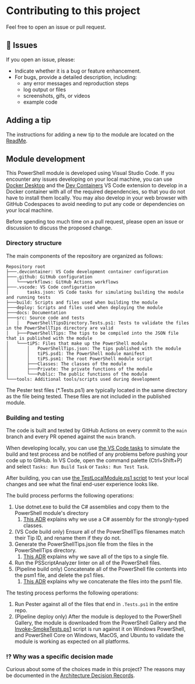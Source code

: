 # Contributing to this project

Feel free to open an issue or pull request.

## 🐛 Issues

If you open an issue, please:

- Indicate whether it is a bug or feature enhancement.
- For bugs, provide a detailed description, including:
  - any error messages and reproduction steps
  - log output or files
  - screenshots, gifs, or videos
  - example code

## Adding a tip

The instructions for adding a new tip to the module are located on the [ReadMe](/ReadMe.md).

## Module development

This PowerShell module is developed using Visual Studio Code.
If you encounter any issues developing on your local machine, you can use [Docker Desktop](https://www.docker.com/products/docker-desktop/) and the [Dev Containers](https://marketplace.visualstudio.com/items?itemName=ms-vscode-remote.remote-containers) VS Code extension to develop in a Docker container with all of the required dependencies, so that you do not have to install them locally.
You may also develop in your web browser with GitHub Codespaces to avoid needing to put any code or dependencies on your local machine.

Before spending too much time on a pull request, please open an issue or discussion to discuss the proposed change.

### Directory structure

The main components of the repository are organized as follows:

```text
Repository root
├───.devcontainer: VS Code development container configuration
├───.github: GitHub configuration
│   └───workflows: GitHub Actions workflows
├───.vscode: VS Code configuration
│       tasks.json: VS Code tasks for simulating building the module and running tests
├───build: Scripts and files used when building the module
├───deploy: Scripts and files used when deploying the module
├───docs: Documentation
├───src: Source code and tests
│   │   PowerShellTipsDirectory.Tests.ps1: Tests to validate the files in the PowerShellTips directory are valid
│   ├───PowerShellTips: The tips to be compiled into the JSON file that is published with the module
│   └───tiPS: Files that make up the PowerShell module
│       │   PowerShellTips.json: The tips published with the module
│       │   tiPS.psd1: The PowerShell module manifest
│       │   tiPS.psm1: The root PowerShell module script
│       ├───Classes: The classes of the module
│       ├───Private: The private functions of the module
│       └───Public: The public functions of the module
└───tools: Additional tools/scripts used during development
```

The Pester test files (*.Tests.ps1) are typically located in the same directory as the file being tested.
These files are not included in the published module.

### Building and testing

The code is built and tested by GitHub Actions on every commit to the `main` branch and every PR opened against the `main` branch.

When developing locally, you can use [the VS Code tasks](/.vscode/tasks.json) to simulate the build and test process and be notified of any problems before pushing your code up to GitHub.
In VS Code, open the command palette (Ctrl+Shift+P) and select `Tasks: Run Build Task` or `Tasks: Run Test Task`.

After building, you can use [the TestLocalModule.ps1 script](/tools/TestLocalModule.ps1) to test your local changes and see what the final end-user experience looks like.

The build process performs the following operations:

1. Use dotnet.exe to build the C# assemblies and copy them to the PowerShell module's directory
   1. [This ADR](/docs/ArchitectureDecisionRecords/006-Where-to-define-classes.md) explains why we use a C# assembly for the strongly-typed classes.
1. (VS Code build only) Ensure all of the PowerShellTips filenames match their Tip ID, and rename them if they do not.
1. Generate the PowerShellTips.json file from the files in the PowerShellTips directory.
   1. [This ADR](/docs/ArchitectureDecisionRecords/004-Save-all-tips-to-a-single-file.md) explains why we save all of the tips to a single file.
1. Run the PSScriptAnalyzer linter on all of the PowerShell files.
1. (Pipeline build only) Concatenate all of the PowerShell file contents into the psm1 file, and delete the ps1 files.
   1. [This ADR](/docs/ArchitectureDecisionRecords/005-How-to-dot-source-files-into-the-module-psm1-file.md) explains why we concatenate the files into the psm1 file.

The testing process performs the following operations:

1. Run Pester against all of the files that end in `.Tests.ps1` in the entire repo.
1. (Pipeline deploy only) After the module is deployed to the PowerShell Gallery, the module is downloaded from the PowerShell Gallery and the [Invoke-SmokeTests.ps1](/deploy/Invoke-SmokeTests.ps1) script is run against it on Windows PowerShell, and PowerShell Core on Windows, MacOS, and Ubuntu to validate the module is working as expected on all platforms.

### ⁉ Why was a specific decision made

Curious about some of the choices made in this project?
The reasons may be documented in the [Architecture Decision Records](/docs/ArchitectureDecisionRecords/).

